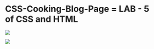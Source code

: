 # CSS-Cooking-Blog-Page = LAB - 5 of CSS and HTML  
 ![](images/home_screen.jpg)
 
 ![](images/about_screen.jpg)
